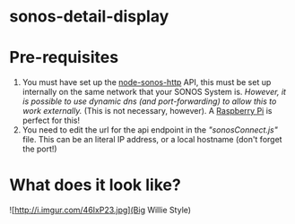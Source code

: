 # sonos-detail-display

# Pre-requisites
1. You must have set up the [node-sonos-http](https://github.com/jishi/node-sonos-http-api) API, this must be set up internally on the same network that your SONOS System is. *However, it is possible to use dynamic dns (and port-forwarding) to allow this to work externally.* (This is not necessary, however). A [Raspberry Pi](https://www.raspberrypi.org/) is perfect for this!
2. You need to edit the url for the api endpoint in the *"sonosConnect.js"* file. This can be an literal IP address, or a local hostname (don't forget the port!)

# What does it look like?

![http://i.imgur.com/46IxP23.jpg](Big Willie Style)
